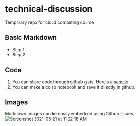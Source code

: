 # technical-discussion
Temporary repo for cloud computing course

## Basic Markdown

- Step 1
- Step 2

## Code

1. You can share code through github gists. Here's a [sample](https://gist.github.com/vin136/1b8d4b92f377e6a4de1e93911b361b78#file-hello-py)
2. You can make a colab notebook and save it directly in github.


## Images
Markdown images can be easily embedded using Github Issues.
![Screenshot 2021-05-21 at 11 22 18 AM](https://user-images.githubusercontent.com/21222766/122638631-d8b09600-d112-11eb-9598-774e61d1a200.png)

